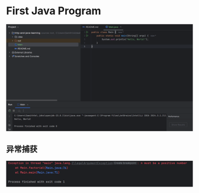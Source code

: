 # First Java Program

![img.png](assets/helloworld.png)

## 异常捕获

![img.png](assets/exception.png)

